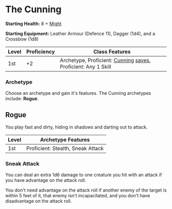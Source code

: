 # The Cunning

**Starting Health:** 8 + [Might](pages/characters/attributes.md?id=might)

**Starting Equipment:** Leather Armour (Defence 11), Dagger (1d4), and a Crossbow (1d8)

| Level | Proficiency | Class Features  |
| ----  | ----------- |- |
| 1st   | +2          | Archetype, Proficient: [Cunning](pages/characters/attributes.md?id=cunning) [saves](pages/rules/rolling.md?id=saves), Proficient: Any 1 Skill |

### Archetype

Choose an archetype and gain it's features. The Cunning archetypes include: **Rogue**.

## Rogue

You play fast and dirty, hiding in shadows and darting out to attack.

| Level | Archetype Features |
| ----  | - |
| 1st   | Proficient: Stealth, Sneak Attack |

### Sneak Attack

You can deal an extra 1d6 damage to one creature you hit with an attack if you have advantage on the attack roll.

You don't need advantage on the attack roll if another enemy of the target is within 5 feet of it, that enemy isn't incapacitated, and you don't have disadvantage on the attack roll.
